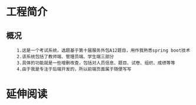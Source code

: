 # 工程简介
 ## 概况 ##
        1.这是一个考试系统，选题基于第十届服务外包A12题目，用作我熟悉spring boot技术
        2.该系统包括了教师端、管理员端、学生端三部分
        3.具体的功能就是一些增删改查，包括对人员信息、题目、试卷、组织、成绩等等
        4.由于我是专注于后端开发的，所以前端页面属于随便写写
    
# 延伸阅读

